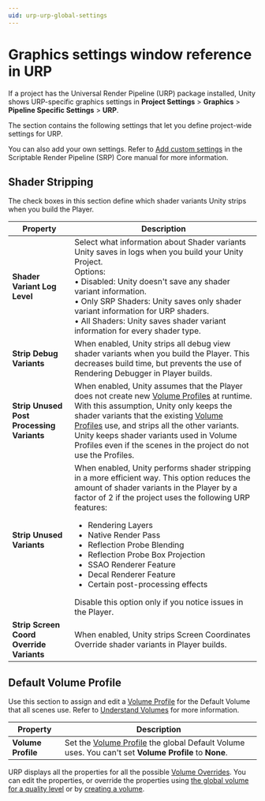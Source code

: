 ```yaml
---
uid: urp-urp-global-settings
---
```

# Graphics settings window reference in URP 

If a project has the Universal Render Pipeline (URP) package installed, Unity shows URP-specific graphics settings in **Project Settings** > **Graphics** > **Pipeline Specific Settings** > **URP**.

The section contains the following settings that let you define project-wide settings for URP.

You can also add your own settings. Refer to [Add custom settings](https://docs.unity3d.com/Packages/com.unity.render-pipelines.core@17.0/manual/add-custom-graphics-settings.md) in the Scriptable Render Pipeline (SRP) Core manual for more information.

## Shader Stripping

The check boxes in this section define which shader variants Unity strips when you build the Player.

| **Property**              | **Description**                                              |
| --------------------------| ------------------------------------------------------------ |
| **Shader Variant Log Level**  | Select what information about Shader variants  Unity saves in logs when you build your Unity Project.<br/>Options:<br/>• Disabled: Unity doesn't save any shader variant information.<br/>• Only SRP Shaders: Unity saves only shader variant information for URP shaders.<br/>• All Shaders: Unity saves shader variant information for every shader type. |
| **Strip Debug Variants** | When enabled, Unity strips all debug view shader variants when you build the Player. This decreases build time, but prevents the use of Rendering Debugger in Player builds.  |
| **Strip Unused Post Processing Variants** | When enabled, Unity assumes that the Player does not create new [Volume Profiles](Volume-Profile.md) at runtime. With this assumption, Unity only keeps the shader variants that the existing [Volume Profiles](Volume-Profile.md) use, and strips all the other variants. Unity keeps shader variants used in Volume Profiles even if the scenes in the project do not use the Profiles. |
| **Strip Unused Variants** | When enabled, Unity performs shader stripping in a more efficient way. This option reduces the amount of shader variants in the Player by a factor of 2 if the project uses the following URP features:<ul><li>Rendering Layers</li><li>Native Render Pass</li><li>Reflection Probe Blending</li><li>Reflection Probe Box Projection</li><li>SSAO Renderer Feature</li><li>Decal Renderer Feature</li><li>Certain post-processing effects</li></ul>Disable this option only if you notice issues in the Player. |
| **Strip Screen Coord Override Variants** | When enabled, Unity strips Screen Coordinates Override shader variants in Player builds. |

## Default Volume Profile

Use this section to assign and edit a [Volume Profile](Volume-Profile.md) for the Default Volume that all scenes use. Refer to [Understand Volumes](volumes.md) for more information.

| **Property**              | **Description**                                              |
| --------------------------| ------------------------------------------------------------ |
| **Volume Profile** | Set the [Volume Profile](Volume-Profile.md) the global Default Volume uses. You can't set **Volume Profile** to **None**. |

URP displays all the properties for all the possible [Volume Overrides](VolumeOverrides.md). You can edit the properties, or override the properties using [the global volume for a quality level](set-up-a-volume.md#configure-the-global-volume-for-a-quality-level) or by [creating a volume](set-up-a-volume.md#add-a-volume).
